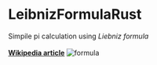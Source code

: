 # LeibnizFormulaRust
Simpile pi calculation using _Liebniz formula_
<br/>
<br/>
[**Wikipedia article**](https://en.wikipedia.org/wiki/Leibniz_formula_for_%CF%80)
![formula](https://programmerabroad.com/wp-content/uploads/2021/03/piCalculation.png)
